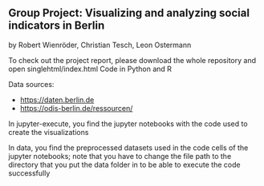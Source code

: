 ## Group Project: Visualizing and analyzing social indicators in Berlin

by Robert Wienröder, Christian Tesch, Leon Ostermann

To check out the project report, please download the whole repository and open singlehtml/index.html
Code in Python and R

Data sources:
- https://daten.berlin.de
- https://odis-berlin.de/ressourcen/

In jupyter-execute, you find the jupyter notebooks with the code used to create the visualizations

In data, you find the preprocessed datasets used in the code cells of the jupyter notebooks; note that you have to change the file path to the directory that you put the data folder in to be able to execute the code successfully
